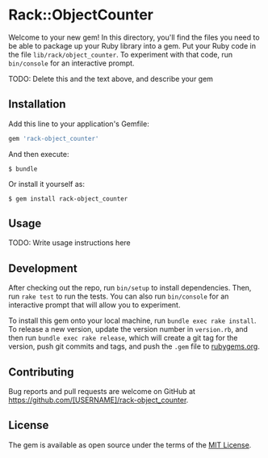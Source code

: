 # Rack::ObjectCounter

Welcome to your new gem! In this directory, you'll find the files you need to be able to package up your Ruby library into a gem. Put your Ruby code in the file `lib/rack/object_counter`. To experiment with that code, run `bin/console` for an interactive prompt.

TODO: Delete this and the text above, and describe your gem

## Installation

Add this line to your application's Gemfile:

```ruby
gem 'rack-object_counter'
```

And then execute:

    $ bundle

Or install it yourself as:

    $ gem install rack-object_counter

## Usage

TODO: Write usage instructions here

## Development

After checking out the repo, run `bin/setup` to install dependencies. Then, run `rake test` to run the tests. You can also run `bin/console` for an interactive prompt that will allow you to experiment.

To install this gem onto your local machine, run `bundle exec rake install`. To release a new version, update the version number in `version.rb`, and then run `bundle exec rake release`, which will create a git tag for the version, push git commits and tags, and push the `.gem` file to [rubygems.org](https://rubygems.org).

## Contributing

Bug reports and pull requests are welcome on GitHub at https://github.com/[USERNAME]/rack-object_counter.


## License

The gem is available as open source under the terms of the [MIT License](http://opensource.org/licenses/MIT).


